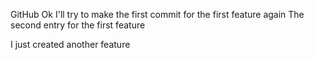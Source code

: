 GitHub
Ok I'll try to make the first commit for the first feature again
The second entry for the first feature

I just created another feature